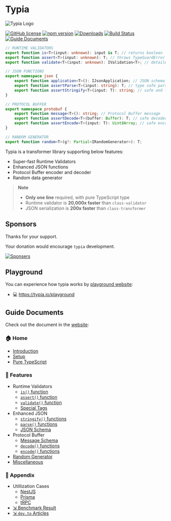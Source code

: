 # Typia
![Typia Logo](https://typia.io/logo.png)

[![GitHub license](https://img.shields.io/badge/license-MIT-blue.svg)](https://github.com/samchon/typia/blob/master/LICENSE)
[![npm version](https://img.shields.io/npm/v/typia.svg)](https://www.npmjs.com/package/typia)
[![Downloads](https://img.shields.io/npm/dm/typia.svg)](https://www.npmjs.com/package/typia)
[![Build Status](https://github.com/samchon/typia/workflows/build/badge.svg)](https://github.com/samchon/typia/actions?query=workflow%3Abuild)
[![Guide Documents](https://img.shields.io/badge/guide-documents-forestgreen)](https://typia.io/docs/)

```typescript
// RUNTIME VALIDATORS
export function is<T>(input: unknown): input is T; // returns boolean
export function assert<T>(input: unknown): T; // throws TypeGuardError
export function validate<T>(input: unknown): IValidation<T>; // detailed

// JSON FUNCTIONS
export namespace json {
    export function application<T>(): IJsonApplication; // JSON schema
    export function assertParse<T>(input: string): T; // type safe parser
    export function assertStringify<T>(input: T): string; // safe and faster
}

// PROTOCOL BUFFER
export namespace protobuf {
    export function message<T>(): string; // Protocol Buffer message
    export function assertDecode<T>(buffer: Buffer): T; // safe decoder
    export function assertEncode<T>(input: T): Uint8Array; // safe encoder
}

// RANDOM GENERATOR
export function random<T>(g?: Partial<IRandomGenerator>): T;
```

Typia is a transformer library supporting below features:

  - Super-fast Runtime Validators
  - Enhanced JSON functions
  - Protocol Buffer encoder and decoder
  - Random data generator

> **Note**
> 
> - **Only one line** required, with pure TypeScript type
> - Runtime validator is **20,000x faster** than `class-validator`
> - JSON serialization is **200x faster** than `class-transformer`




## Sponsors
Thanks for your support.

Your donation would encourage `typia` development.

[![Sponsers](https://opencollective.com/typia/badge.svg?avatarHeight=75&width=600)](https://opencollective.com/typia)



## Playground
You can experience how typia works by [playground website](https://typia.io/playground):

  - 💻 https://typia.io/playground




## Guide Documents
Check out the document in the [website](https://typia.io/docs/):

### 🏠 Home
  - [Introduction](https://typia.io/docs/)
  - [Setup](https://typia.io/docs/setup/)
  - [Pure TypeScript](https://typia.io/docs/pure/)
  
### 📖 Features
  - Runtime Validators
    - [`is()` function](https://typia.io/docs/validators/is/)
    - [`assert()` function](https://typia.io/docs/validators/assert/)
    - [`validate()` function](https://typia.io/docs/validators/validate/)
    - [Special Tags](https://typia.io/docs/validators/tags/)
  - Enhanced JSON
    - [`stringify()` functions](https://typia.io/docs/json/stringify/)
    - [`parse()` functions](https://typia.io/docs/json/parse/)
    - [JSON Schema](https://typia.io/docs/json/schema)
  - Protocol Buffer
    - [Message Schema](https://typia.io/docs/protobuf/message)
    - [`decode()` functions](https://typia.io/docs/protobuf/decode/)
    - [`encode()` functions](https://typia.io/docs/protobuf/encode/)
  - [Random Generator](https://typia.io/docs/random/)
  - [Miscellaneous](https://typia.io/docs/miscellaneous/)

### 🔗 Appendix
  - Utillization Cases
    - [NestJS](https://typia.io/docs/utilization/nestjs/)
    - [Prisma](https://typia.io/docs/utilization/prisma/)
    - [tRPC](https://typia.io/docs/utilization/trpc/)
  - [⇲ Benchmark Result](https://github.com/samchon/typia/tree/master/benchmark/results/11th%20Gen%20Intel(R)%20Core(TM)%20i5-1135G7%20%40%202.40GHz)
  - [⇲ `dev.to` Articles](https://dev.to/samchon/series/22474)
